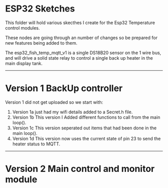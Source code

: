# ESP32 Sketches

This folder will hold various skecthes I create for the Esp32 Temperature control modules. 

These nodes are going through an number of changes so be prepared for new features being added to them.

The esp32_fish_temp_mqtt_v1 is a single DS18B20 sensor on the 1 wire bus, and will drive a solid state relay to control a single back up heater in the main display tank.

--------------

# Version 1 BackUp controller

Version 1 did not get uploaded so we start with: 

1. Version 1a just had my wifi details added to a Secret.h file.
2. Version 1b This version I Added different functions to call from the main loop().
3. Version 1c This version seperated out items that had been done in the main loop().
4. Version 1d This version now uses the current state of pin 23 to send the heater status to MQTT.

--------------
# Version 2 Main control and monitor module




































